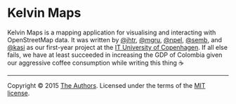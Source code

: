 Kelvin Maps
===========

Kelvin Maps is a mapping application for visualising and interacting with OpenStreetMap data. It was written by [@jhtr](https://github.itu.dk/jhtr), [@mgru](https://github.itu.dk/mgru), [@npel](https://github.itu.dk/npel), [@semb](https://github.itu.dk/semb), and [@kasi](https://github.itu.dk/kasi) as our first-year project at the [IT University of Copenhagen](http://itu.dk). If all else fails, we have at least succeeded in increasing the GDP of Colombia given our aggressive coffee consumption while writing this thing :coffee:

---

Copyright &copy; 2015 [The Authors](https://github.itu.dk/gruppe-kelvin/kelvin-maps/graphs/contributors). Licensed under the terms of the [MIT license](LICENSE.md).
